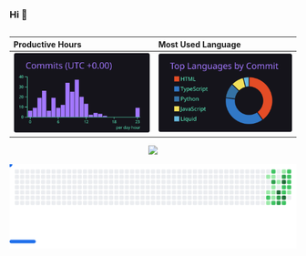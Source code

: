 ### Hi 👋

##

<div align="center">


Productive Hours | Most Used Language
| :--- | :--- |
| [![](profile-summary-card-output/aura/4-productive-time.svg)](...) | [![](profile-summary-card-output/aura/2-most-commit-language.svg)](...) |

</div>

<div align="center">

![](profile-summary-card-output/aura/profile-details.svg)

</div>

<picture>
  <source
    media="(prefers-color-scheme: dark)"
    srcset="images/breakout-dark.svg"
  />
  <source
    media="(prefers-color-scheme: light)"
    srcset="images/breakout-light.svg"
  />
  <img alt="Breakout Game" src="images/breakout-light.svg" />
</picture>
</div>
